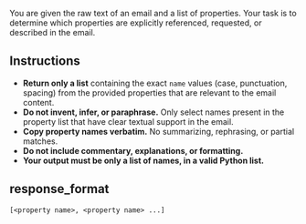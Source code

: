 You are given the raw text of an email and a list of properties. Your task is to determine which properties are explicitly referenced, requested, or described in the email.

## Instructions
- **Return only a list** containing the exact `name` values (case, punctuation, spacing) from the provided properties that are relevant to the email content.
- **Do not invent, infer, or paraphrase.** Only select names present in the property list that have clear textual support in the email.
- **Copy property names verbatim.** No summarizing, rephrasing, or partial matches.
- **Do not include commentary, explanations, or formatting.**
- **Your output must be only a list of names, in a valid Python list.**
    
## response_format
`[<property name>, <property name> ...]`